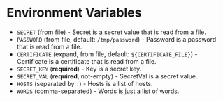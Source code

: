 # Environment Variables

- `SECRET` (from file) - Secret is a secret value that is read from a file.
- `PASSWORD` (from file, default: `/tmp/password`) - Password is a password that is read from a file.
- `CERTIFICATE` (expand, from file, default: `${CERTIFICATE_FILE}`) - Certificate is a certificate that is read from a file.
- `SECRET_KEY` (**required**) - Key is a secret key.
- `SECRET_VAL` (**required**, not-empty) - SecretVal is a secret value.
- `HOSTS` (separated by `:`) - Hosts is a list of hosts.
- `WORDS` (comma-separated) - Words is just a list of words.
